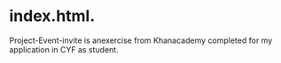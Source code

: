 # index.html.
Project-Event-invite is anexercise from Khanacademy  completed for my application in CYF as student.
